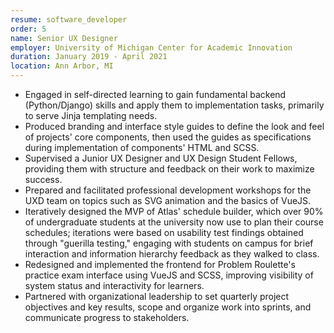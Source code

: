 ```yaml
---
resume: software_developer
order: 5
name: Senior UX Designer
employer: University of Michigan Center for Academic Innovation
duration: January 2019 - April 2021
location: Ann Arbor, MI
---
```


- Engaged in self-directed learning to gain fundamental backend (Python/Django) skills and apply them to implementation tasks, primarily to serve Jinja templating needs.
- Produced branding and interface style guides to define the look and feel of projects' core components, then used the guides as specifications during implementation of components' HTML and SCSS.
- Supervised a Junior UX Designer and UX Design Student Fellows, providing them with structure and feedback on their work to maximize success.
- Prepared and facilitated professional development workshops for the UXD team on topics such as SVG animation and the basics of VueJS.
- Iteratively designed the MVP of Atlas' schedule builder, which over 90% of undergraduate students at the university now use to plan their course schedules; iterations were based on usability test findings obtained through "guerilla testing," engaging with students on campus for brief interaction and information hierarchy feedback as they walked to class.
- Redesigned and implemented the frontend for Problem Roulette's practice exam interface using VueJS and SCSS, improving visibility of system status and interactivity for learners.
- Partnered with organizational leadership to set quarterly project objectives and key results, scope and organize work into sprints, and communicate progress to stakeholders.



